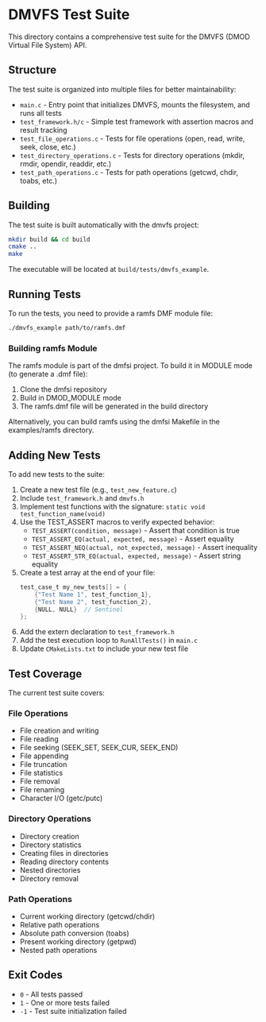 # DMVFS Test Suite

This directory contains a comprehensive test suite for the DMVFS (DMOD Virtual File System) API.

## Structure

The test suite is organized into multiple files for better maintainability:

- `main.c` - Entry point that initializes DMVFS, mounts the filesystem, and runs all tests
- `test_framework.h/c` - Simple test framework with assertion macros and result tracking
- `test_file_operations.c` - Tests for file operations (open, read, write, seek, close, etc.)
- `test_directory_operations.c` - Tests for directory operations (mkdir, rmdir, opendir, readdir, etc.)
- `test_path_operations.c` - Tests for path operations (getcwd, chdir, toabs, etc.)

## Building

The test suite is built automatically with the dmvfs project:

```bash
mkdir build && cd build
cmake ..
make
```

The executable will be located at `build/tests/dmvfs_example`.

## Running Tests

To run the tests, you need to provide a ramfs DMF module file:

```bash
./dmvfs_example path/to/ramfs.dmf
```

### Building ramfs Module

The ramfs module is part of the dmfsi project. To build it in MODULE mode (to generate a .dmf file):

1. Clone the dmfsi repository
2. Build in DMOD_MODULE mode
3. The ramfs.dmf file will be generated in the build directory

Alternatively, you can build ramfs using the dmfsi Makefile in the examples/ramfs directory.

## Adding New Tests

To add new tests to the suite:

1. Create a new test file (e.g., `test_new_feature.c`)
2. Include `test_framework.h` and `dmvfs.h`
3. Implement test functions with the signature: `static void test_function_name(void)`
4. Use the TEST_ASSERT macros to verify expected behavior:
   - `TEST_ASSERT(condition, message)` - Assert that condition is true
   - `TEST_ASSERT_EQ(actual, expected, message)` - Assert equality
   - `TEST_ASSERT_NEQ(actual, not_expected, message)` - Assert inequality
   - `TEST_ASSERT_STR_EQ(actual, expected, message)` - Assert string equality
5. Create a test array at the end of your file:
   ```c
   test_case_t my_new_tests[] = {
       {"Test Name 1", test_function_1},
       {"Test Name 2", test_function_2},
       {NULL, NULL}  // Sentinel
   };
   ```
6. Add the extern declaration to `test_framework.h`
7. Add the test execution loop to `RunAllTests()` in `main.c`
8. Update `CMakeLists.txt` to include your new test file

## Test Coverage

The current test suite covers:

### File Operations
- File creation and writing
- File reading
- File seeking (SEEK_SET, SEEK_CUR, SEEK_END)
- File appending
- File truncation
- File statistics
- File removal
- File renaming
- Character I/O (getc/putc)

### Directory Operations
- Directory creation
- Directory statistics
- Creating files in directories
- Reading directory contents
- Nested directories
- Directory removal

### Path Operations
- Current working directory (getcwd/chdir)
- Relative path operations
- Absolute path conversion (toabs)
- Present working directory (getpwd)
- Nested path operations

## Exit Codes

- `0` - All tests passed
- `1` - One or more tests failed
- `-1` - Test suite initialization failed
